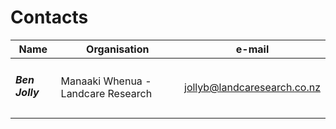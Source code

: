 # Contacts

| Name      | Organisation                       | e-mail                      |
| ---       | ---                                | ---                         |
| <h5 id="ben-jolly">Ben Jolly</h5> | Manaaki Whenua - Landcare Research | jollyb@landcaresearch.co.nz |